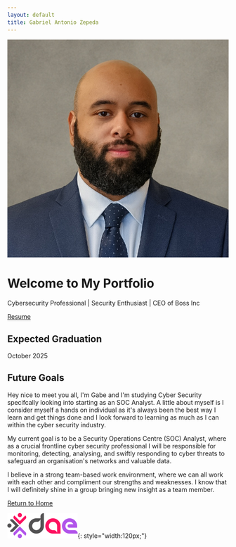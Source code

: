 ```yaml
---
layout: default
title: Gabriel Antonio Zepeda
---
```


<div class="professional-header">
  <img src="assets/img/gabe_dae_1.jpg" alt="Gabriel Antonio Zepeda" class="rounded-image">
  <h1>Welcome to My Portfolio</h1>
  <p class="lead">Cybersecurity Professional | Security Enthusiast | CEO of Boss Inc </p>
</div>

[Resume](assets/Resume-2025-10-02.pdf)

## Expected Graduation

October 2025

## Future Goals

Hey nice to meet you all, I'm Gabe and I'm studying Cyber Security specifcally looking into starting as an SOC Analyst. A little about myself is I consider myself a hands on individual as it's always been the best way I learn and get things done and I look forward to learning as much as I can within the cyber security industry.

My current goal is to be a Security Operations Centre (SOC) Analyst, where as a crucial frontline cyber security professional I will be responsible for monitoring, detecting, analysing, and swiftly responding to cyber threats to safeguard an organisation's networks and valuable data.

I believe in a strong team-based work environment, where we can all work with each other and compliment our strengths and weaknesses. I know that I will definitely shine in a group bringing new insight as a team member.

[Return to Home](./index.md)

![DAE Logo](assets/img/DAE.png){: style="width:120px;"}